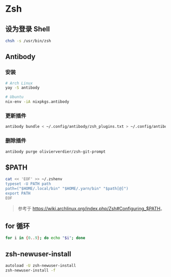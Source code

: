 # Zsh

## 设为登录 Shell

```sh
chsh -s /usr/bin/zsh
```

## Antibody

### 安装

```sh
# Arch Linux
yay -S antibody

# Ubuntu
nix-env -iA nixpkgs.antibody
```

### 更新插件

```sh
antibody bundle < ~/.config/antibody/zsh_plugins.txt > ~/.config/antibody/zsh_plugins.sh
```

### 删除插件

```sh
antibody purge olivierverdier/zsh-git-prompt
```

## $PATH

```sh
cat << 'EOF' >> ~/.zshenv
typeset -U PATH path
path=("$HOME/.local/bin" "$HOME/.yarn/bin" "$path[@]")
export PATH
EOF
```

> 参考于 <https://wiki.archlinux.org/index.php/Zsh#Configuring_$PATH>。

## for 循环

```sh
for i in {0..9}; do echo "$i"; done
```

## zsh-newuser-install

```sh
autoload -U zsh-newuser-install
zsh-newuser-install -f
```
